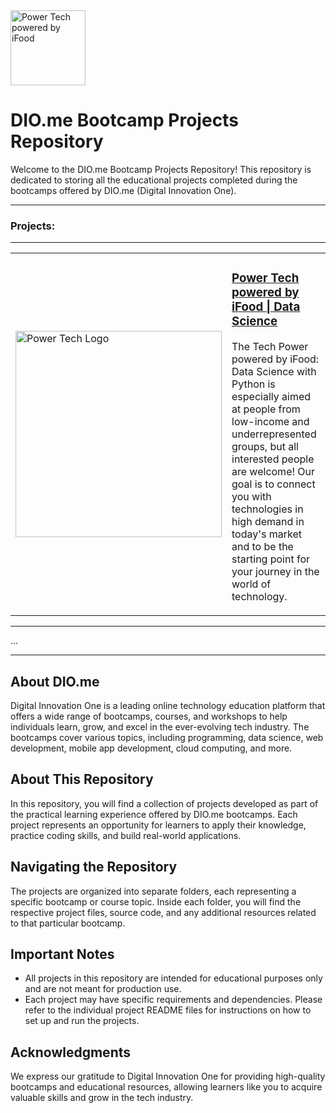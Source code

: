 
<!-- Heading -->
<img src="https://hermes.digitalinnovation.one/assets/diome/logo-full.svg" width="120" alt="Power Tech powered by iFood">
<h1>DIO.me Bootcamp Projects Repository</h1>

<!-- Introduction -->
<p>Welcome to the DIO.me Bootcamp Projects Repository! This repository is dedicated to storing all the educational projects completed during the bootcamps offered by DIO.me (Digital Innovation One).</p>
<hr>
<h3>Projects:</h3>
<hr>

<!-- Project 1 -->

  <table>
      <td><img src="https://hermes.dio.me/tracks/f5dba255-da18-427a-a02a-ca11a339c1cd.png" width="330" alt="Power Tech Logo"></td>
      <td>
        <h3><a href="#">Power Tech powered by iFood | Data Science</a></h3>
        <p>The Tech Power powered by iFood: Data Science with Python is especially aimed at people from low-income and underrepresented groups, but all interested people are welcome! Our goal is to connect you with technologies in high demand in today's market and to be the starting point for your journey in the world of technology.</p>
      </td>
    </tr>
  </table>

</ol>

<!-- END Project  -->






<hr>
...
<hr>
<!-- About DIO.me -->
<h2>About DIO.me</h2>
<p>Digital Innovation One is a leading online technology education platform that offers a wide range of bootcamps, courses, and workshops to help individuals learn, grow, and excel in the ever-evolving tech industry. The bootcamps cover various topics, including programming, data science, web development, mobile app development, cloud computing, and more.</p>

<!-- About This Repository -->
<h2>About This Repository</h2>
<p>In this repository, you will find a collection of projects developed as part of the practical learning experience offered by DIO.me bootcamps. Each project represents an opportunity for learners to apply their knowledge, practice coding skills, and build real-world applications.</p>

<!-- Navigating the Repository -->
<h2>Navigating the Repository</h2>
<p>The projects are organized into separate folders, each representing a specific bootcamp or course topic. Inside each folder, you will find the respective project files, source code, and any additional resources related to that particular bootcamp.</p>

<!-- Important Notes -->
<h2>Important Notes</h2>
<ul>
  <li>All projects in this repository are intended for educational purposes only and are not meant for production use.</li>
  <li>Each project may have specific requirements and dependencies. Please refer to the individual project README files for instructions on how to set up and run the projects.</li>
</ul>

<!-- Acknowledgments -->
<h2>Acknowledgments</h2>
<p>We express our gratitude to Digital Innovation One for providing high-quality bootcamps and educational resources, allowing learners like you to acquire valuable skills and grow in the tech industry.</p>


</html>
